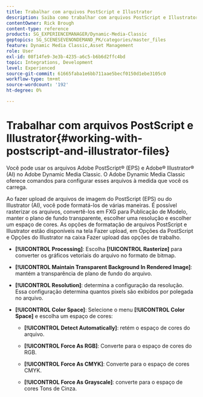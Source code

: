 ```yaml
---
title: Trabalhar com arquivos PostScript e Illustrator
description: Saiba como trabalhar com arquivos PostScript e Illustrator no Adobe Dynamic Media Classic.
contentOwner: Rick Brough
content-type: reference
products: SG_EXPERIENCEMANAGER/Dynamic-Media-Classic
geptopics: SG_SCENESEVENONDEMAND_PK/categories/master_files
feature: Dynamic Media Classic,Asset Management
role: User
exl-id: 08f14fe9-3e3b-4235-a6c5-b6b6d2ffc4bd
topic: Integrations, Development
level: Experienced
source-git-commit: 61665faba1e6bb711aae5becf0150d1ebe3105c0
workflow-type: tm+mt
source-wordcount: '192'
ht-degree: 0%

---
```


# Trabalhar com arquivos PostScript e Illustrator{#working-with-postscript-and-illustrator-files}

Você pode usar os arquivos Adobe PostScript® (EPS) e Adobe® Illustrator® (AI) no Adobe Dynamic Media Classic. O Adobe Dynamic Media Classic oferece comandos para configurar esses arquivos à medida que você os carrega.

Ao fazer upload de arquivos de imagem do PostScript (EPS) ou do Illustrator (AI), você pode formatá-los de várias maneiras. É possível rasterizar os arquivos, convertê-los em FXG para Publicação de Modelo, manter o plano de fundo transparente, escolher uma resolução e escolher um espaço de cores. As opções de formatação de arquivos PostScript e Illustrator estão disponíveis na tela Fazer upload, em Opções da PostScript e Opções do Illustrator na caixa Fazer upload das opções de trabalho.

* **[!UICONTROL Processing]**: Escolha **[!UICONTROL Rasterize]** para converter os gráficos vetoriais do arquivo no formato de bitmap.

* **[!UICONTROL Maintain Transparent Background In Rendered Image]**: mantém a transparência de plano de fundo do arquivo.

* **[!UICONTROL Resolution]**: determina a configuração da resolução. Essa configuração determina quantos pixels são exibidos por polegada no arquivo.

* **[!UICONTROL Color Space]**: Selecione o menu **[!UICONTROL Color Space]** e escolha um espaço de cores:

   * **[!UICONTROL Detect Automatically]**: retém o espaço de cores do arquivo.

   * **[!UICONTROL Force As RGB]**: Converte para o espaço de cores do RGB.

   * **[!UICONTROL Force As CMYK]**: Converte para o espaço de cores CMYK.

   * **[!UICONTROL Force As Grayscale]**: converte para o espaço de cores Tons de Cinza.
